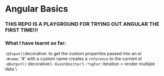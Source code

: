 # Angular Basics

### THIS REPO IS A PLAYGROUND FOR TRYING OUT ANGULAR THE FIRST TIME!!!
### What I have learnt so far:
-`@Input()`decorative: to get the custom properties passed into an el\
-`#name`: '#' with a custom name creates a `reference` to the current el\
-`@Output()` decorative:\ 
-`EventEmitter`:\ 
-`*ngFor`: iteration > render multiple data \
